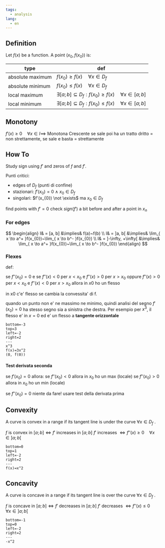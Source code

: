 ```yaml
---
tags:
  - analysis
lang:
  - en
---
```


## Definition

Let $f(x)$ be a function. A point $(x_{0}, f(x_{0}))$ is:

| type             | def                                                                              |
| ---------------- | -------------------------------------------------------------------------------- |
| absolute maximum | $f(x_{0}) \geq f(x) \quad \forall x \in D_{f}$                                   |
| absolute minimum | $f(x_{0}) \leq f(x) \quad \forall x \in D_{f}$                                   |
| local maximum    | $\exists [a; b] \subseteq D_{f} : f(x_{0}) \geq f(x) \quad \forall x \in [a; b]$ |
| local minimum    | $\exists [a; b] \subseteq D_{f} : f(x_{0}) \leq f(x) \quad \forall x \in [a; b]$ |

## Monotony

$f'(x) \geq 0 \quad \forall x \in I \implies$ Monotona Crescente
se sale poi ha un tratto dritto = non strettamente, se sale e basta = strettamente

## How To

Study sign using $f'$ and zeros of $f$ and $f'$. 

Punti critici:

- edges of $D_f$ (punti di confine)
- stazionari: $f'(x_{0}) = 0  ~\land~ x_{0} \in D_{f}$
- singolari: $f'(x_{0}) \not \exists$ ma $x_{0} \in D_{f}$

find points with $f'=0$
check $sign(f')$ a bit before and after a point in $x_{n}$

### For edges

$$
\begin{align}
I& = [a, b] &\implies& f(a)~f(b) \\
I& = ]a, b[ &\implies& \lim_{ x \to a^+ }f(x_{0})~\lim_{ x \to b^- }f(x_{0}) \\
I& = ]-\infty, +\infty[ &\implies& \lim_{ x \to a^+ }f(x_{0})~\lim_{ x \to b^-  }f(x_{0})
\end{align}
$$

### Flexes

def:

se $f''(x_{0}) = 0$ e 
se $f''(x) < 0$ per $x < x_{0}$ e $f''(x) > 0$ per $x > x_{0}$
oppure $f''(x) > 0$ per $x < x_{0}$ e $f''(x) < 0$ per $x > x_{0}$
allora in $x0$ ho un flesso

in x0 c'e' flesso se cambia la convessita' di f.

quando un punto non e' ne massimo ne minimo, quindi analisi del segno $f'(x_{0})=0$ ha stesso segno sia a sinistra che destra.
Per esempio per $x^3$, il flesso e' in $x=0$ ed e' un flesso a **tangente orizzontale**

```desmos-graph
bottom=-3
top=3
left=-2
right=2
---
x^3
f(x)=3x^2
(0, f(0))
```

#### Test derivata seconda

se $f'(x_{0})=0$ allora:
se $f''(x_{0}) < 0$ allora in $x_{0}$ ho un max (locale)
se $f''(x_{0}) > 0$ allora in $x_{0}$ ho un min (locale)

se $f''(x_{0}) = 0$ niente da fare! usare test della derivata prima

## Convexity

A curve is convex in a range if its tangent line is under the curve $\forall x \in D_{f}$ .

$f$ is convex in $[a; b] \iff f'$ increases in $[a; b]$
$f'$ increases $\iff f''(x) \geq 0 \quad \forall x \in ]a; b[$

```desmos-graph
bottom=0
top=1
left=-2
right=2
---
f(x)=x^2
```

## Concavity

A curve is concave in a range if its tangent line is over the curve $\forall x \in D_{f}$ .

$f$ is concave in $[a; b] \iff f'$ decreases in $[a; b]$
$f'$ decreases $\iff f''(x) \leq 0 \quad \forall x \in ]a; b[$

```desmos-graph
bottom=-1
top=0
left=-2
right=2
---
-x^2
```
